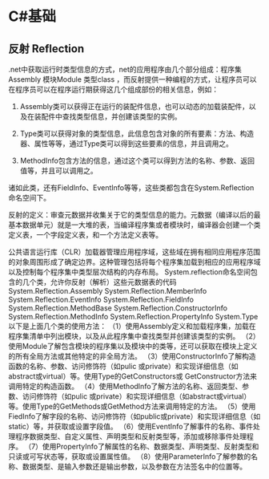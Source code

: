 # C#基础



## 反射 Reflection



.net中获取运行时类型信息的方式，net的应用程序由几个部分组成：程序集Assembly  模块Module 类型class ，而反射提供一种编程的方式，让程序员可以在程序员可以在程序运行期获得这几个组成部份的相关信息，例如：



 1. Assembly类可以获得正在运行的装配件信息，也可以动态的加载装配件，以及在装配件中查找类型信息，并创建该类型的实例。

 2. Type类可以获得对象的类型信息，此信息包含对象的所有要素：方法、构造器、属性等等，通过Type类可以得到这些要素的信息，并且调用之。

 3. MethodInfo包含方法的信息，通过这个类可以得到方法的名称、参数、返回值等，并且可以调用之。



诸如此类，还有FieldInfo、EventInfo等等，这些类都包含在System.Reflection命名空间下。

反射的定义：审查元数据并收集关于它的类型信息的能力。元数据（编译以后的最基本数据单元）就是一大堆的表，当编译程序集或者模块时，编译器会创建一个类定义表，一个字段定义表，和一个方法定义表等。

公共语言运行库（CLR）加载器管理应用程序域，这些域在拥有相同应用程序范围的对象周围形成了确定边界。这种管理包括将每个程序集加载到相应的应用程序域以及控制每个程序集中类型层次结构的内存布局。 
System.reflection命名空间包含的几个类，允许你反射（解析）这些元数据表的代码   
System.Reflection.Assembly 
System.Reflection.MemberInfo 
System.Reflection.EventInfo 
System.Reflection.FieldInfo 
System.Reflection.MethodBase 
System.Reflection.ConstructorInfo 
System.Reflection.MethodInfo 
System.Reflection.PropertyInfo 
System.Type 
以下是上面几个类的使用方法： 
（1）使用Assembly定义和加载程序集，加载在程序集清单中列出模块，以及从此程序集中查找类型并创建该类型的实例。 
（2）使用Module了解包含模块的程序集以及模块中的类等，还可以获取在模块上定义的所有全局方法或其他特定的非全局方法。 
（3）使用ConstructorInfo了解构造函数的名称、参数、访问修饰符（如pulic 或private）和实现详细信息（如abstract或virtual）等。使用Type的GetConstructors或 GetConstructor方法来调用特定的构造函数。 
（4）使用MethodInfo了解方法的名称、返回类型、参数、访问修饰符（如pulic 或private）和实现详细信息（如abstract或virtual）等。使用Type的GetMethods或GetMethod方法来调用特定的方法。 
（5）使用FiedInfo了解字段的名称、访问修饰符（如public或private）和实现详细信息（如static）等，并获取或设置字段值。 
（6）使用EventInfo了解事件的名称、事件处理程序数据类型、自定义属性、声明类型和反射类型等，添加或移除事件处理程序。 
（7）使用PropertyInfo了解属性的名称、数据类型、声明类型、反射类型和只读或可写状态等，获取或设置属性值。 
（8）使用ParameterInfo了解参数的名称、数据类型、是输入参数还是输出参数，以及参数在方法签名中的位置等。

